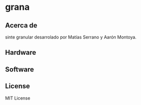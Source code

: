 # grana

## Acerca de

sinte granular desarrolado por Matías Serrano y Aarón Montoya.

## Hardware

## Software

## License

MIT License
